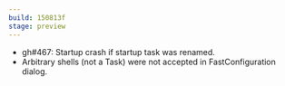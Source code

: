 ```yaml
---
build: 150813f
stage: preview
---
```


* gh#467: Startup crash if startup task was renamed.
* Arbitrary shells (not a Task) were not accepted in FastConfiguration dialog.
